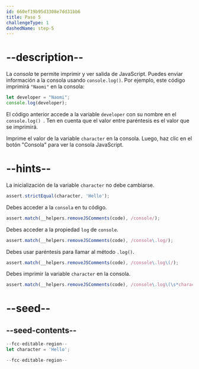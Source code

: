 ```yaml
---
id: 660ef19b95d3308e7dd31bb6
title: Paso 5
challengeType: 1
dashedName: step-5
---
```


# --description--

La <dfn>consola</dfn> te permite imprimir y ver salida de JavaScript. Puedes enviar información a la consola usando `console.log()`. Por ejemplo, este código imprimirá `"Naomi"` en la consola:

```js
let developer = "Naomi";
console.log(developer);
```

El código anterior accede a la variable `developer` con su nombre en el `console.log() `. Ten en cuenta que el valor entre paréntesis es el valor que se imprimirá.

Imprime el valor de la variable `character` en la consola. Luego, haz clic en el botón "Consola" para ver la consola JavaScript.

# --hints--

La inicialización de la variable `character` no debe cambiarse.

```js
assert.strictEqual(character, 'Hello');
```

Debes acceder a la `consola` en tu código.

```js
assert.match(__helpers.removeJSComments(code), /console/);
```

Debes acceder a la propiedad `log` de `console`.

```js
assert.match(__helpers.removeJSComments(code), /console\.log/);
```

Debes usar paréntesis para llamar al método `.log()`.

```js
assert.match(__helpers.removeJSComments(code), /console\.log\(/);
```

Debes imprimir la variable `character` en la consola.

```js
assert.match(__helpers.removeJSComments(code), /console\.log\(\s*character\s*\)/);
```


# --seed--

## --seed-contents--

```js
--fcc-editable-region--
let character = 'Hello';

--fcc-editable-region--
```
